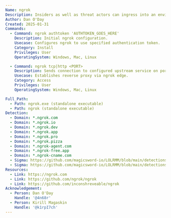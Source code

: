 ```yaml
---
Name: ngrok
Description: Insiders as well as threat actors can ingress into an environment via ngrok, which functions as a reverse proxy. ngrok is no longer open source but the previous source code is still available (linked below).
Author: Dan O'Day
Created: 2025-01-31
Commands:
  - Command: ngrok authtoken 'AUTHTOKEN_GOES_HERE'
    Description: Initial ngrok configuration.
    Usecase: Configures ngrok to use specified authentication token.
    Category: Install
    Privileges: User
    OperatingSystem: Windows, Mac, Linux

  - Command: ngrok tcp|http <PORT>
    Description: Sends connection to configured upstream service on port.
    Usecase: Establishes reverse proxy via ngrok edge.
    Category: Access
    Privileges: User
    OperatingSystem: Windows, Mac, Linux

Full_Path:
  - Path: ngrok.exe (standalone executable)
  - Path: ngrok (standalone executable)
Detection:
  - Domain: *.ngrok.com
  - Domain: *.ngrok.io
  - Domain: *.ngrok.dev
  - Domain: *.ngrok.app
  - Domain: *.ngrok.pro
  - Domain: *.ngrok.pizza
  - Domain: *.ngrok-agent.com
  - Domain: *.ngrok-free.app
  - Domain: *.ngrok-cname.com
  - Sigma: https://github.com/magicsword-io/LOLRMM/blob/main/detections/sigma/ngrok_network_sigma.yml
  - Sigma: https://github.com/magicsword-io/LOLRMM/blob/main/detections/sigma/ngrok_processes_sigma.yml
Resources:
  - Link: https://ngrok.com
  - Link: https://github.com/ngrok/ngrok
  - Link: https://github.com/inconshreveable/ngrok
Acknowledgement:
  - Person: Dan O'Day
    Handle: '@4n68r'
  - Person: Kirill Magaskin
    Handle: '@k1rpI7ch'
---
```

